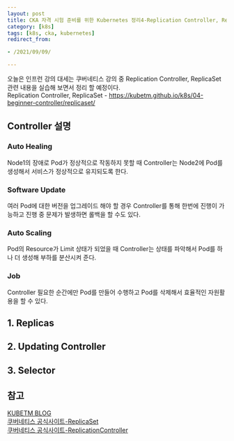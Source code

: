 ```yaml
---
layout: post
title: CKA 자격 시험 준비를 위한 Kubernetes 정리4-Replication Controller, ReplicaSet 
category: [k8s]
tags: [k8s, cka, kubernetes]
redirect_from:

- /2021/09/09/

---
```


오늘은 인프런 강의 대세는 쿠버네티스 강의 중 Replication Controller, ReplicaSet 관련 내용을 실습해 보면서 정리 할 예정이다.  
Replication Controller, ReplicaSet - <https://kubetm.github.io/k8s/04-beginner-controller/replicaset/>   

## Controller 설명  
### Auto Healing  
Node1의 장애로 Pod가 정상적으로 작동하지 못할 때 Controller는 Node2에 Pod를 생성해서 서비스가 정상적으로 유지되도록 한다.    
### Software Update  
여러 Pod에 대한 버전을 업그레이드 해야 할 경우 Controller를 통해 한번에 진행이 가능하고 진행 중 문제가 발생하면 롤백을 할 수도 있다.  
### Auto Scaling
Pod의 Resource가 Limit 상태가 되었을 때 Controller는 상태를 파악해서 Pod를 하나 더 생성해 부하를 분산시켜 준다.  
### Job  
Controller 필요한 순간에만 Pod를 만들어 수행하고 Pod를 삭제해서 효율적인 자원활용을 할 수 있다.  

## 1.  Replicas  

## 2. Updating Controller
## 3. Selector


## 참고  
[KUBETM BLOG](https://kubetm.github.io/k8s/04-beginner-controller/replicaset/)     
[쿠버네티스 공식사이트-ReplicaSet](https://kubernetes.io/docs/concepts/workloads/controllers/replicaset/)  
[쿠버네티스 공식사이트-ReplicationController](https://kubernetes.io/docs/concepts/workloads/controllers/replicationcontroller/)  
